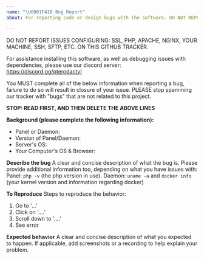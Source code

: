 ```yaml
---
name: "\U0001F41B Bug Report"
about: For reporting code or design bugs with the software. DO NOT REPORT APACHE/NGINX/PHP CONFIGURATION ISSUES.

---
```


DO NOT REPORT ISSUES CONFIGURING: SSL, PHP, APACHE, NGINX, YOUR MACHINE, SSH, SFTP, ETC. ON THIS GITHUB TRACKER.

For assistance installing this software, as well as debugging issues with dependencies, please use our discord server: https://discord.gg/pterodactyl

You MUST complete all of the below information when reporting a bug, failure to do so will result in closure of your issue. PLEASE stop spamming our tracker with "bugs" that are not related to this project.

**STOP: READ FIRST, AND THEN DELETE THE ABOVE LINES**

**Background (please complete the following information):**
* Panel or Daemon: 
* Version of Panel/Daemon: 
* Server's OS: 
* Your Computer's OS & Browser: 

**Describe the bug**
A clear and concise description of what the bug is.
Please provide additional information too, depending on what you have issues with:
Panel: `php -v` (the php version in use).
Daemon: `uname -a` and `docker info` (your kernel version and information regarding docker)

**To Reproduce**
Steps to reproduce the behavior:
1. Go to '...'
2. Click on '....'
3. Scroll down to '....'
4. See error

**Expected behavior**
A clear and concise description of what you expected to happen. If applicable, add screenshots or a recording to help explain your problem.
